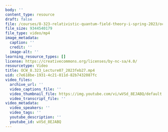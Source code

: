 ```yaml
---
body: ''
content_type: resource
draft: false
file: /courses/8-323-relativistic-quantum-field-theory-i-spring-2023/ocw_8323_lecture07_2023feb27_360p_16_9.mp4
file_size: 9344540179
file_type: video/mp4
image_metadata:
  caption: ''
  credit: ''
  image-alt: ''
learning_resource_types: []
license: https://creativecommons.org/licenses/by-nc-sa/4.0/
resourcetype: Video
title: OCW_8.323_Lecture07_2023feb27.mp4
uid: c7e618be-1931-4c21-811d-82b7432087fc
video_files:
  archive_url: ''
  video_captions_file: ''
  video_thumbnail_file: https://img.youtube.com/vi/wVSd_8EJABQ/default.jpg
  video_transcript_file: ''
video_metadata:
  video_speakers: ''
  video_tags: ''
  youtube_description: ''
  youtube_id: wVSd_8EJABQ
---
```

